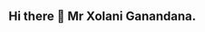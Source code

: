 ## Hi there 👋 Mr Xolani Ganandana.

<!--
**ZAOO7-XG/ZAOO7-XG** is a ✨ _special_ ✨ repository because its not an ordinary repository due to the projects ✌️ systems ✋ Financial Emancipation Practices provided By the Company Code in Hand 18_TNR_LAWS.

Project Name: Temperance Movement Rgeduction 

The Aim is to Channel all of the Unholy Movements into one Group that literally exclude all non participants and get them back to using Railways as before.

Tap Code #42246#7#$1$@@6/7 to use the Project.

Contributions from others is to strictly forbidden the Foreign policy on the STREETS OF SOUTH AFRICA WITH THE JEHS BEING THE LEADERS OF RELIGION 👑 

LISENCE: HEART FULL OF GOOD DEEDS FOR SELF AND OTHERS.

BY
MR XOLANI GANANDANA FOUNDER OF THE BRAVE MAGIC COMPANY/TeamNoRest.
-->
